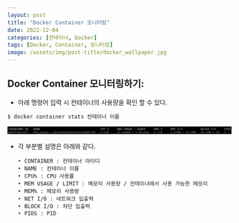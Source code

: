 ```yaml
---
layout: post
title: "Docker Container 모니터링"
date: 2022-12-04
categories: [컨테이너, Docker]
tags: [Docker, Container, 모니터링]
image: /assets/img/post-title/docker_wallpaper.jpg
---
```


## Docker Container 모니터링하기:
- 아래 명령어 입력 시 컨테이너의 사용량을 확인 할 수 있다.
```bash
$ docker container stats 컨테이너 이름
```
[![텍스트](/assets/img/post/docker/docker%20container%20%EB%A6%AC%EC%86%8C%EC%8A%A4%20%ED%99%95%EC%9D%B8.PNG)](/assets/img/post/docker/docker%20container%20%EB%A6%AC%EC%86%8C%EC%8A%A4%20%ED%99%95%EC%9D%B8.PNG)

- 각 부분별 설명은 아래와 같다.
  ```
  ‣ CONTAINER : 컨테이너 아이디
  ‣ NAME : 컨테이너 이름
  ‣ CPU% : CPU 사용률
  ‣ MEM USAGE / LIMIT : 메모리 사용량 / 컨테이너에서 사용 가능한 메모리
  ‣ MEM% : 메모리 사용량
  ‣ NET I/O : 네트워크 입출력
  ‣ BLOCK I/O : 차단 입출력
  ‣ PIDS : PID
  ```